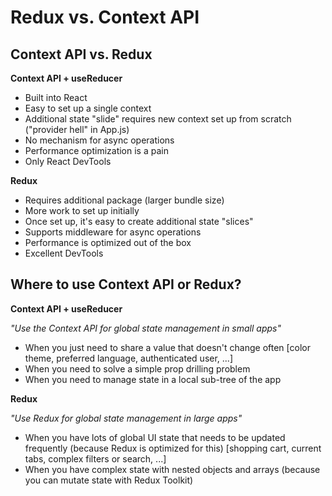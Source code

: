 # Redux vs. Context API

## Context API vs. Redux

**Context API + useReducer**

- Built into React
- Easy to set up a single context
- Additional state "slide" requires new context set up from scratch ("provider hell" in App.js)
- No mechanism for async operations
- Performance optimization is a pain
- Only React DevTools

**Redux**

- Requires additional package (larger bundle size)
- More work to set up initially
- Once set up, it's easy to create additional state "slices"
- Supports middleware for async operations
- Performance is optimized out of the box
- Excellent DevTools

## Where to use Context API or Redux?

**Context API + useReducer**

_"Use the Context API for global state management in small apps"_

- When you just need to share a value that doesn't change often [color theme, preferred language, authenticated user, ...]
- When you need to solve a simple prop drilling problem
- When you need to manage state in a local sub-tree of the app

**Redux**

_"Use Redux for global state management in large apps"_

- When you have lots of global UI state that needs to be updated frequently (because Redux is optimized for this) [shopping cart, current tabs, complex filters or search, ...]
- When you have complex state with nested objects and arrays (because you can mutate state with Redux Toolkit)
